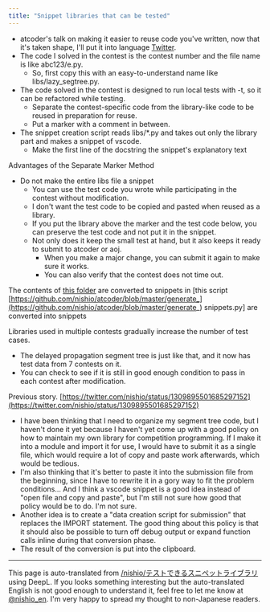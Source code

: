 ```yaml
---
title: "Snippet libraries that can be tested"
---
```


- atcoder's talk on making it easier to reuse code you've written, now that it's taken shape, I'll put it into language [Twitter](https://twitter.com/nishio/status/1310549757778042882?s=20).
- The code I solved in the contest is the contest number and the file name is like abc123/e.py.
    - So, first copy this with an easy-to-understand name like libs/lazy_segtree.py.
- The code solved in the contest is designed to run local tests with -t, so it can be refactored while testing.
    - Separate the contest-specific code from the library-like code to be reused in preparation for reuse.
    - Put a marker with a comment in between.
- The snippet creation script reads libs/*.py and takes out only the library part and makes a snippet of vscode.
    - Make the first line of the docstring the snippet's explanatory text

Advantages of the Separate Marker Method
- Do not make the entire libs file a snippet
    - You can use the test code you wrote while participating in the contest without modification.
    - I don't want the test code to be copied and pasted when reused as a library.
    - If you put the library above the marker and the test code below, you can preserve the test code and not put it in the snippet.
    - Not only does it keep the small test at hand, but it also keeps it ready to submit to atcoder or aoj.
        - When you make a major change, you can submit it again to make sure it works.
        - You can also verify that the contest does not time out.

The contents of [this folder](https://github.com/nishio/atcoder/tree/master/libs) are converted to snippets in [this script [https://github.com/nishio/atcoder/blob/master/generate_](https://github.com/nishio/atcoder/blob/master/generate_) snippets.py] are converted into snippets

Libraries used in multiple contests gradually increase the number of test cases.
- The delayed propagation segment tree is just like that, and it now has test data from 7 contests on it.
- You can check to see if it is still in good enough condition to pass in each contest after modification.

Previous story.
[https://twitter.com/nishio/status/1309895501685297152](https://twitter.com/nishio/status/1309895501685297152)
- I have been thinking that I need to organize my segment tree code, but I haven't done it yet because I haven't yet come up with a good policy on how to maintain my own library for competition programming. If I make it into a module and import it for use, I would have to submit it as a single file, which would require a lot of copy and paste work afterwards, which would be tedious.
- I'm also thinking that it's better to paste it into the submission file from the beginning, since I have to rewrite it in a gory way to fit the problem conditions... And I think a vscode snippet is a good idea instead of "open file and copy and paste", but I'm still not sure how good that policy would be to do. I'm not sure.
- Another idea is to create a "data creation script for submission" that replaces the IMPORT statement. The good thing about this policy is that it should also be possible to turn off debug output or expand function calls inline during that conversion phase.
- The result of the conversion is put into the clipboard.

---
This page is auto-translated from [/nishio/テストできるスニペットライブラリ](https://scrapbox.io/nishio/テストできるスニペットライブラリ) using DeepL. If you looks something interesting but the auto-translated English is not good enough to understand it, feel free to let me know at [@nishio_en](https://twitter.com/nishio_en). I'm very happy to spread my thought to non-Japanese readers.